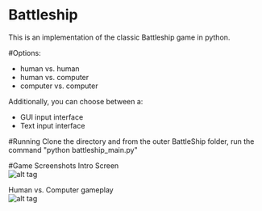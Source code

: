 # Battleship
This is an implementation of the classic Battleship game in python. 

#Options:
- human vs. human
- human vs. computer
- computer vs. computer

Additionally, you can choose between a:
- GUI input interface
- Text input interface

#Running
Clone the directory and from the outer BattleShip folder, run the command "python battleship_main.py"

#Game Screenshots
Intro Screen <br />
![alt tag](http://i63.tinypic.com/20gzn61.png)

Human vs. Computer gameplay <br />
![alt tag](http://i67.tinypic.com/2kg091.png)